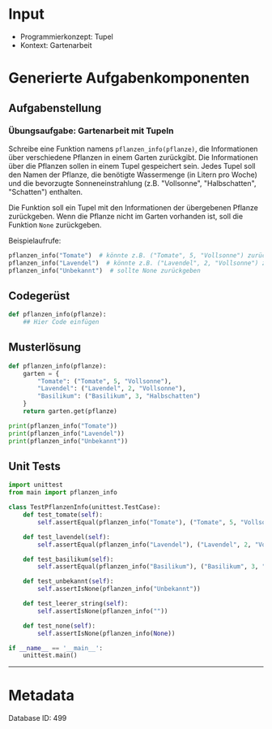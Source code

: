 # Input
- Programmierkonzept: Tupel
- Kontext: Gartenarbeit

# Generierte Aufgabenkomponenten
## Aufgabenstellung
### Übungsaufgabe: Gartenarbeit mit Tupeln

Schreibe eine Funktion namens `pflanzen_info(pflanze)`, die Informationen über verschiedene Pflanzen in einem Garten zurückgibt. Die Informationen über die Pflanzen sollen in einem Tupel gespeichert sein. Jedes Tupel soll den Namen der Pflanze, die benötigte Wassermenge (in Litern pro Woche) und die bevorzugte Sonneneinstrahlung (z.B. "Vollsonne", "Halbschatten", "Schatten") enthalten.

Die Funktion soll ein Tupel mit den Informationen der übergebenen Pflanze zurückgeben. Wenn die Pflanze nicht im Garten vorhanden ist, soll die Funktion `None` zurückgeben.

Beispielaufrufe:
```python
pflanzen_info("Tomate")  # könnte z.B. ("Tomate", 5, "Vollsonne") zurückgeben
pflanzen_info("Lavendel")  # könnte z.B. ("Lavendel", 2, "Vollsonne") zurückgeben
pflanzen_info("Unbekannt")  # sollte None zurückgeben
```

## Codegerüst
```python
def pflanzen_info(pflanze):
    ## Hier Code einfügen
```

## Musterlösung
```python
def pflanzen_info(pflanze):
    garten = {
        "Tomate": ("Tomate", 5, "Vollsonne"),
        "Lavendel": ("Lavendel", 2, "Vollsonne"),
        "Basilikum": ("Basilikum", 3, "Halbschatten")
    }
    return garten.get(pflanze)

print(pflanzen_info("Tomate"))
print(pflanzen_info("Lavendel"))
print(pflanzen_info("Unbekannt"))
```

## Unit Tests
```python
import unittest
from main import pflanzen_info

class TestPflanzenInfo(unittest.TestCase):
    def test_tomate(self):
        self.assertEqual(pflanzen_info("Tomate"), ("Tomate", 5, "Vollsonne"))

    def test_lavendel(self):
        self.assertEqual(pflanzen_info("Lavendel"), ("Lavendel", 2, "Vollsonne"))

    def test_basilikum(self):
        self.assertEqual(pflanzen_info("Basilikum"), ("Basilikum", 3, "Halbschatten"))

    def test_unbekannt(self):
        self.assertIsNone(pflanzen_info("Unbekannt"))

    def test_leerer_string(self):
        self.assertIsNone(pflanzen_info(""))

    def test_none(self):
        self.assertIsNone(pflanzen_info(None))

if __name__ == '__main__':
    unittest.main()
```
___
# Metadata
Database ID: 499
